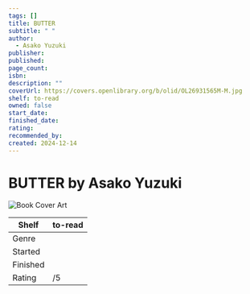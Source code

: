 ```yaml
---
tags: []
title: BUTTER
subtitle: " "
author:
  - Asako Yuzuki
publisher: 
published: 
page_count: 
isbn: 
description: ""
coverUrl: https://covers.openlibrary.org/b/olid/OL26931565M-M.jpg
shelf: to-read
owned: false
start_date: 
finished_date: 
rating: 
recommended_by: 
created: 2024-12-14
---
```


# BUTTER by Asako Yuzuki

![Book Cover Art](https://covers.openlibrary.org/b/olid/OL26931565M-M.jpg)

| Shelf | to-read |
| --- | --- |
| Genre |  |
| Started |  |
| Finished |  |
| Rating | /5 |

